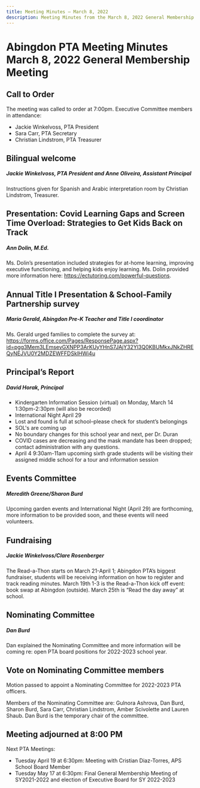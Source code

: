 ```yaml
---
title: Meeting Minutes — March 8, 2022
description: Meeting Minutes from the March 8, 2022 General Membership meeting
---
```


# Abingdon PTA Meeting Minutes<br>March 8, 2022 General Membership Meeting

## Call to Order

The meeting was called to order at 7:00pm. Executive Committee members in attendance:

- Jackie Winkelvoss, PTA President
- Sara Carr, PTA Secretary
- Christian Lindstrom, PTA Treasurer

## Bilingual welcome
##### Jackie Winkelvoss, PTA President and Anne Oliveira, Assistant Principal

Instructions given for Spanish and Arabic interpretation room by Christian Lindstrom, Treasurer.

## Presentation: Covid Learning Gaps and Screen Time Overload: Strategies to Get Kids Back on Track
##### Ann Dolin, M.Ed.

Ms. Dolin’s presentation included strategies for at-home learning, improving executive functioning, and helping kids enjoy learning. Ms. Dolin provided more information here: https://ectutoring.com/powerful-questions.

## Annual Title I Presentation & School-Family Partnership survey
##### Maria Gerald, Abingdon Pre-K Teacher and Title I coordinator

Ms. Gerald urged families to complete the survey at: https://forms.office.com/Pages/ResponsePage.aspx?id=pgg3Mem3LEmsevGXNPP3ArKUyYHnS7JAjY32Yl3Q0KBUMkxJNkZHREQyNEJVU0Y2MDZEWFFDSklHWi4u

## Principal’s Report
##### David Horak, Principal

- Kindergarten Information Session (virtual) on Monday, March 14 1:30pm-2:30pm (will also be recorded)
- International Night April 29
- Lost and found is full at school–please check for student’s belongings
- SOL's are coming up
- No boundary changes for this school year and next, per Dr. Duran
- COVID cases are decreasing and the mask mandate has been dropped; contact administration with any questions.
- April 4 9:30am-11am upcoming sixth grade students will be visiting their assigned middle school for a tour and information session

## Events Committee
##### Meredith Greene/Sharon Burd

Upcoming garden events and International Night (April 29) are forthcoming, more information to be provided soon, and these events will need volunteers.

## Fundraising
##### Jackie Winkelvoss/Clare Rosenberger

The Read-a-Thon starts on March 21-April 1; Abingdon PTA’s biggest fundraiser, students will be receiving information on how to register and track reading minutes. March 19th 1-3 is the Read-a-Thon kick off event: book swap at Abingdon (outside). March 25th is “Read the day away” at school.

## Nominating Committee
##### Dan Burd

Dan explained the Nominating Committee and more information will be coming re: open PTA board positions for 2022-2023 school year.

## Vote on Nominating Committee members

Motion passed to appoint a Nominating Committee for 2022-2023 PTA officers.

Members of the Nominating Committee are: Gulnora Ashrova, Dan Burd, Sharon Burd, Sara Carr, Christian Lindstrom, Amber Scivolette and Lauren Shaub. Dan Burd is the temporary chair of the committee.

## Meeting adjourned at 8:00 PM

Next PTA Meetings: 

- Tuesday April 19 at 6:30pm: Meeting with Cristian Diaz-Torres, APS School Board Member
- Tuesday May 17 at 6:30pm: Final General Membership Meeting of SY2021-2022 and election of Executive Board for SY 2022-2023
